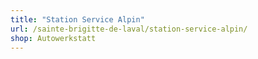 ```yaml
---
title: "Station Service Alpin"
url: /sainte-brigitte-de-laval/station-service-alpin/
shop: Autowerkstatt
---
```

